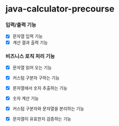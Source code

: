 # java-calculator-precourse

### 입력/출력 기능
- [x] 문자열 입력 기능
- [x] 계산 결과 출력 기능
### 비즈니스 로직 처리 기능
- [x] 문자열 읽어 오는 기능
- [x] 커스텀 구분자 구하는 기능
- [x] 문자열에서 숫자 추출하는 기능
- [x] 숫자 계산 기능
- [x] 커스텀 구분자와 문자열을 분리하는 기능
- [x] 문자열이 유효한지 검증하는 기능


